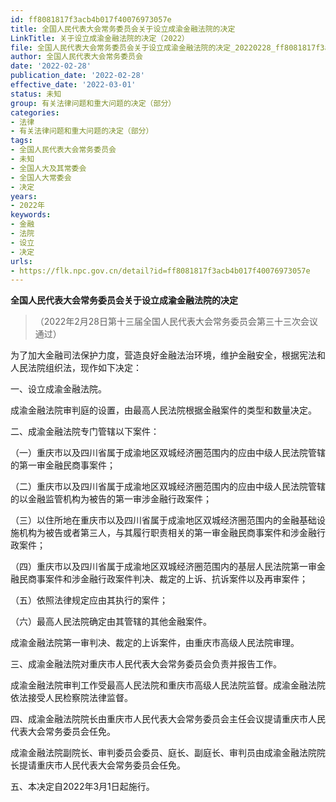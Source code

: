 ```yaml
---
id: ff8081817f3acb4b017f40076973057e
title: 全国人民代表大会常务委员会关于设立成渝金融法院的决定
LinkTitle: 关于设立成渝金融法院的决定（2022）
file: 全国人民代表大会常务委员会关于设立成渝金融法院的决定_20220228_ff8081817f3acb4b017f40076973057e.docx
author: 全国人民代表大会常务委员会
date: '2022-02-28'
publication_date: '2022-02-28'
effective_date: '2022-03-01'
status: 未知
group: 有关法律问题和重大问题的决定（部分）
categories:
- 法律
- 有关法律问题和重大问题的决定（部分）
tags:
- 全国人民代表大会常务委员会
- 未知
- 全国人大及其常委会
- 全国人大常委会
- 决定
years:
- 2022年
keywords:
- 金融
- 法院
- 设立
- 决定
urls:
- https://flk.npc.gov.cn/detail?id=ff8081817f3acb4b017f40076973057e
---
```


**全国人民代表大会常务委员会关于设立成渝金融法院的决定**

> （2022年2月28日第十三届全国人民代表大会常务委员会第三十三次会议通过）

为了加大金融司法保护力度，营造良好金融法治环境，维护金融安全，根据宪法和人民法院组织法，现作如下决定：

一、设立成渝金融法院。

成渝金融法院审判庭的设置，由最高人民法院根据金融案件的类型和数量决定。

二、成渝金融法院专门管辖以下案件：

（一）重庆市以及四川省属于成渝地区双城经济圈范围内的应由中级人民法院管辖的第一审金融民商事案件；

（二）重庆市以及四川省属于成渝地区双城经济圈范围内的应由中级人民法院管辖的以金融监管机构为被告的第一审涉金融行政案件；

（三）以住所地在重庆市以及四川省属于成渝地区双城经济圈范围内的金融基础设施机构为被告或者第三人，与其履行职责相关的第一审金融民商事案件和涉金融行政案件；

（四）重庆市以及四川省属于成渝地区双城经济圈范围内的基层人民法院第一审金融民商事案件和涉金融行政案件判决、裁定的上诉、抗诉案件以及再审案件；

（五）依照法律规定应由其执行的案件；

（六）最高人民法院确定由其管辖的其他金融案件。

成渝金融法院第一审判决、裁定的上诉案件，由重庆市高级人民法院审理。

三、成渝金融法院对重庆市人民代表大会常务委员会负责并报告工作。

成渝金融法院审判工作受最高人民法院和重庆市高级人民法院监督。成渝金融法院依法接受人民检察院法律监督。

四、成渝金融法院院长由重庆市人民代表大会常务委员会主任会议提请重庆市人民代表大会常务委员会任免。

成渝金融法院副院长、审判委员会委员、庭长、副庭长、审判员由成渝金融法院院长提请重庆市人民代表大会常务委员会任免。

五、本决定自2022年3月1日起施行。
